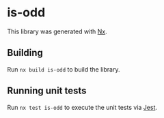 # is-odd

This library was generated with [Nx](https://nx.dev).

## Building

Run `nx build is-odd` to build the library.

## Running unit tests

Run `nx test is-odd` to execute the unit tests via [Jest](https://jestjs.io).
